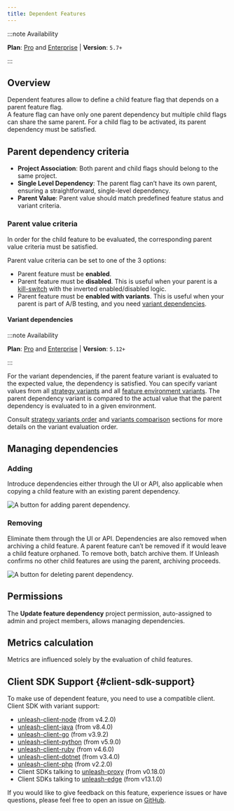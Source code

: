 ```yaml
---
title: Dependent Features
---
```


:::note Availability

**Plan**: [Pro](https://www.getunleash.io/pricing) and [Enterprise](https://www.getunleash.io/pricing) | **Version**: `5.7+`

:::

## Overview

Dependent features allow to define a child feature flag that depends on a parent feature flag.  
A feature flag can have only one parent dependency but multiple child flags can share the same parent. For a child flag to be activated, its parent dependency must be satisfied.

## Parent dependency criteria

* **Project Association**: Both parent and child flags should belong to the same project.
* **Single Level Dependency**: The parent flag can’t have its own parent, ensuring a straightforward, single-level dependency.
* **Parent Value**: Parent value should match predefined feature status and variant criteria.

### Parent value criteria 

In order for the child feature to be evaluated, the corresponding parent value criteria must be satisfied.

Parent value criteria can be set to one of the 3 options:
- Parent feature must be **enabled**. 
- Parent feature must be **disabled**. This is useful when your parent is a [kill-switch](./feature-toggles#feature-flag-types) with the inverted enabled/disabled logic.
- Parent feature must be **enabled with variants**. This is useful when your parent is part of A/B testing, and you need [variant dependencies](#variant-dependencies).

#### Variant dependencies

:::note Availability

**Plan**: [Pro](https://www.getunleash.io/pricing) and [Enterprise](https://www.getunleash.io/pricing) | **Version**: `5.12+`

:::

For the variant dependencies, if the parent feature variant is evaluated to the expected value, the dependency is satisfied. You can specify variant values from all [strategy variants](./strategy-variants.md) and all [feature environment variants](./feature-toggle-variants.md). The parent dependency variant is compared to the actual value that the parent dependency is evaluated to in a given environment.

Consult [strategy variants order](./strategy-variants.md#strategy-variants-and-strategies-order) and [variants comparison](./strategy-variants#strategy-variants-vs-feature-flag-variants) sections for more details on the variant evaluation order.

## Managing dependencies

### Adding

Introduce dependencies either through the UI or API, also applicable when copying a child feature with an existing parent dependency.

![A button for adding parent dependency.](/img/add-parent-dependency.png 'Adding a new parent feature dependency')

### Removing

Eliminate them through the UI or API. Dependencies are also removed when archiving a child feature. A parent feature can’t be removed if it would leave a child feature orphaned. To remove both, batch archive them. If Unleash confirms no other child features are using the parent, archiving proceeds.

![A button for deleting parent dependency.](/img/delete-parent-dependency.png 'Depeting a parent feature dependency')


## Permissions

The **Update feature dependency** project permission, auto-assigned to admin and project members, allows managing dependencies.

## Metrics calculation

Metrics are influenced solely by the evaluation of child features.

## Client SDK Support {#client-sdk-support}

To make use of dependent feature, you need to use a compatible client. Client SDK with variant support:

- [unleash-client-node](https://github.com/Unleash/unleash-client-node) (from v4.2.0)
- [unleash-client-java](https://github.com/Unleash/unleash-client-java) (from v8.4.0)
- [unleash-client-go](https://github.com/Unleash/unleash-client-go) (from v3.9.2)
- [unleash-client-python](https://github.com/Unleash/unleash-client-python) (from v5.9.0)
- [unleash-client-ruby](https://github.com/Unleash/unleash-client-ruby) (from v4.6.0)
- [unleash-client-dotnet](https://github.com/Unleash/unleash-client-dotnet) (from v3.4.0)
- [unleash-client-php](https://github.com/Unleash/unleash-client-php) (from v2.2.0)
- Client SDKs talking to [unleash-proxy](https://github.com/Unleash/unleash-proxy) (from v0.18.0)
- Client SDKs talking to [unleash-edge](https://github.com/Unleash/unleash-edge) (from v13.1.0)


If you would like to give feedback on this feature, experience issues or have questions, please feel free to open an issue on [GitHub](https://github.com/Unleash/unleash/).
